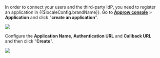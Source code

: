 <IntegrationDetailCard :title="`Create the Application in Approw`">

<!--!!!include(common/create-an-app.md)!!!-->

In order to connect your users and the third-party IdP, you need to register an application in {{$localeConfig.brandName}}. Go to [**Approw console**](https://console.approw.com) > **Application** and click "**create an application**".

![](~@imagesEnUs/integration/ali-cloud/1-4.jpg)

Configure the **Application Name**, **Authentication URL** and **Callback URL** and then click "**Create**".

![](~@imagesEnUs/integration/ali-cloud/1-5.jpg)

</IntegrationDetailCard>
